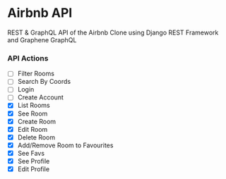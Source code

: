 # Airbnb API

REST & GraphQL API of the Airbnb Clone using Django REST Framework and Graphene GraphQL

### API Actions

- [ ] Filter Rooms
- [ ] Search By Coords
- [ ] Login
- [ ] Create Account
- [x] List Rooms
- [x] See Room
- [x] Create Room
- [x] Edit Room
- [x] Delete Room
- [x] Add/Remove Room to Favourites
- [x] See Favs
- [x] See Profile
- [x] Edit Profile
